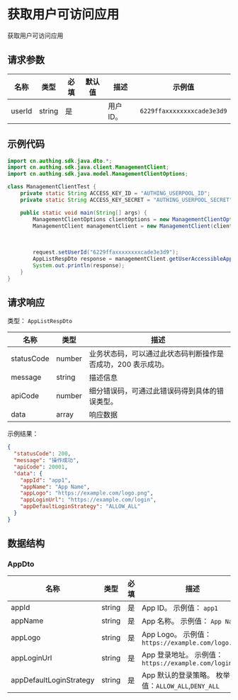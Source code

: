 # 获取用户可访问应用

<!--
  警告⚠️：
  不要直接修改该文档，
  https://github.com/Authing/authing-docs-factory
  使用该项目进行生成
-->

<LastUpdated />

获取用户可访问应用

## 请求参数

| 名称 | 类型 | 必填 | 默认值 | 描述 | 示例值 |
| ---- | ---- | ---- | ---- | ---- | ---- |
| userId | string  | 是 |  | 用户 ID。  | `6229ffaxxxxxxxxcade3e3d9` |


## 示例代码

```java
import cn.authing.sdk.java.dto.*;
import cn.authing.sdk.java.client.ManagementClient;
import cn.authing.sdk.java.model.ManagementClientOptions;

class ManagementClientTest {
    private static String ACCESS_KEY_ID = "AUTHING_USERPOOL_ID";
    private static String ACCESS_KEY_SECRET = "AUTHING_USERPOOL_SECRET";

    public static void main(String[] args) {
        ManagementClientOptions clientOptions = new ManagementClientOptions(ACCESS_KEY_ID, ACCESS_KEY_SECRET);
        ManagementClient managementClient = new ManagementClient(clientOptions);
    
        
         
        request.setUserId("6229ffaxxxxxxxxcade3e3d9");
        AppListRespDto response = managementClient.getUserAccessibleApps(request);
        System.out.println(response);
    }
}
```



## 请求响应

类型： `AppListRespDto`

| 名称 | 类型 | 描述 |
| ---- | ---- | ---- |
| statusCode | number | 业务状态码，可以通过此状态码判断操作是否成功，200 表示成功。 |
| message | string | 描述信息 |
| apiCode | number | 细分错误码，可通过此错误码得到具体的错误类型。 |
| data | array | 响应数据 |



示例结果：

```json
{
  "statusCode": 200,
  "message": "操作成功",
  "apiCode": 20001,
  "data": {
    "appId": "app1",
    "appName": "App Name",
    "appLogo": "https://example.com/logo.png",
    "appLoginUrl": "https://example.com/login",
    "appDefaultLoginStrategy": "ALLOW_ALL"
  }
}
```

## 数据结构


### <a id="AppDto"></a> AppDto

| 名称 | 类型 | 必填 | 描述 |
| ---- |  ---- | ---- | ---- |
| appId | string | 是 | App ID。 示例值： `app1`  |
| appName | string | 是 | App 名称。 示例值： `App Name`  |
| appLogo | string | 是 | App Logo。 示例值： `https://example.com/logo.png`  |
| appLoginUrl | string | 是 | App 登录地址。 示例值： `https://example.com/login`  |
| appDefaultLoginStrategy | string | 是 | App 默认的登录策略。 枚举值：`ALLOW_ALL`,`DENY_ALL`  |


